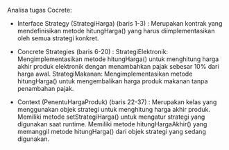 Analisa tugas Cocrete:

- Interface Strategy (StrategiHarga) (baris 1-3) :
Merupakan kontrak yang mendefinisikan metode hitungHarga() yang harus diimplementasikan oleh semua strategi konkret.

- Concrete Strategies (baris 6-20) :
StrategiElektronik: Mengimplementasikan metode hitungHarga() untuk menghitung harga akhir produk elektronik dengan menambahkan pajak sebesar 10% dari harga awal.
StrategiMakanan: Mengimplementasikan metode hitungHarga() untuk mengembalikan harga produk makanan tanpa penambahan pajak.

- Context (PenentuHargaProduk) (baris 22-37) :
Merupakan kelas yang menggunakan objek strategi untuk menghitung harga akhir produk.
Memiliki metode setStrategiHarga() untuk mengatur strategi yang digunakan saat runtime.
Memiliki metode hitungHargaAkhir() yang memanggil metode hitungHarga() dari objek strategi yang sedang digunakan.
